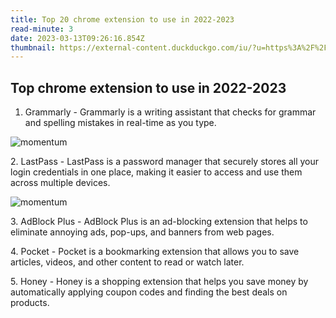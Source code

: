 ```yaml
---
title: Top 20 chrome extension to use in 2022-2023
read-minute: 3
date: 2023-03-13T09:26:16.854Z
thumbnail: https://external-content.duckduckgo.com/iu/?u=https%3A%2F%2Ftse1.mm.bing.net%2Fth%3Fid%3DOIP.Hf0ugTqPBedKRhV7ZD_pfQAAAA%26pid%3DApi&f=1&ipt=f055f452826ceb4e4709e11c21735fd9edbaf10328d8adc359960b27da940408&ipo=images
---
```

## T﻿op chrome extension to use in 2022-2023

1. Grammarly - Grammarly is a writing assistant that checks for grammar and spelling mistakes in real-time as you type.

![momentum](https://external-content.duckduckgo.com/iu/?u=https%3A%2F%2Ftse3.mm.bing.net%2Fth%3Fid%3DOIP.iinOroCBTCP1ibxBz4QAiQHaCT%26pid%3DApi&f=1&ipt=f234583ddeacb458157c9fbe908c5c73aa3836c2b736dc9bab79706935e78c55&ipo=images "momentum")

2﻿. LastPass - LastPass is a password manager that securely stores all your login credentials in one place, making it easier to access and use them across multiple devices.

![momentum](https://external-content.duckduckgo.com/iu/?u=https%3A%2F%2Ftse3.mm.bing.net%2Fth%3Fid%3DOIP.iinOroCBTCP1ibxBz4QAiQHaCT%26pid%3DApi&f=1&ipt=f234583ddeacb458157c9fbe908c5c73aa3836c2b736dc9bab79706935e78c55&ipo=images "momentum")

3﻿. AdBlock Plus - AdBlock Plus is an ad-blocking extension that helps to eliminate annoying ads, pop-ups, and banners from web pages.

4﻿.   Pocket - Pocket is a bookmarking extension that allows you to save articles, videos, and other content to read or watch later.

5﻿. Honey - Honey is a shopping extension that helps you save money by automatically applying coupon codes and finding the best deals on products.